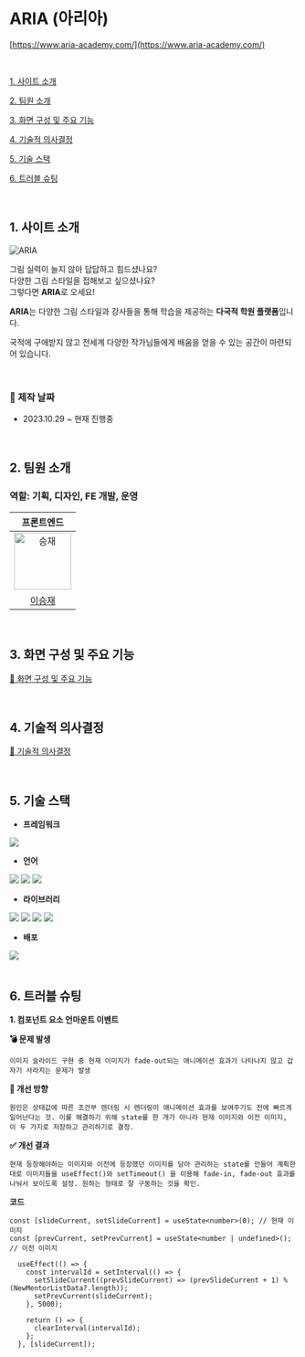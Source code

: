 # ARIA (아리아)
[https://www.aria-academy.com/](https://www.aria-academy.com/)

<br />

[1. 사이트 소개](#1-사이트-소개)

[2. 팀원 소개](#2-팀원-소개)

[3. 화면 구성 및 주요 기능](#3-화면-구성-및-주요-기능)

[4. 기술적 의사결정](#4-기술적-의사결정)

[5. 기술 스택](#5-기술-스택)

[6. 트러블 슈팅](#6-트러블-슈팅)

<br />

## 1. 사이트 소개

![ARIA](https://github.com/seungjaelee2684/aria-front-end/assets/135948012/69ca83d8-8666-4649-a5a8-f635a8b3110d)

그림 실력이 늘지 않아 답답하고 힘드셨나요?
<br />
다양한 그림 스타일을 접해보고 싶으셨나요?
<br />
그렇다면 **ARIA**로 오세요!

**ARIA**는 다양한 그림 스타일과 강사들을 통해 학습을 제공하는 **다국적 학원 플랫폼**입니다.

국적에 구애받지 않고 전세계 다양한 작가님들에게 배움을 얻을 수 있는 공간이 마련되어 있습니다.

<br />

### 📆 제작 날짜
* 2023.10.29 ~ 현재 진행중

<br />

## 2. 팀원 소개

<h3>역할: 기획, 디자인, FE 개발, 운영</h3>
<table>
  <thead>
    <tr>
      <th align="center">프론트엔드</th>
    </tr>
  </thead>
  <tbody>
    <tr>
      <td align="center"><a target="_blank" rel="noopener noreferrer nofollow" href="https://avatars.githubusercontent.com/u/135948012s=400&u=9e8118cffef779128f2b653e7b8f09d99d7ab417&v=4"><img src="https://avatars.githubusercontent.com/u/135948012?s=400&u=9e8118cffef779128f2b653e7b8f09d99d7ab417&v=4" alt="승재" style="width: 100px"></img></a></td>
    </tr>
    <tr>
      <td align="center"><a href="https://github.com/seungjaelee2684">이승재</a></td>
    </tr>
  </tbody>
</table>

<br />

## 3. 화면 구성 및 주요 기능

[🔗 화면 구성 및 주요 기능](https://github.com/seungjaelee2684/aria-front-end/wiki/%ED%99%94%EB%A9%B4-%EA%B5%AC%EC%84%B1-%EB%B0%8F-%EC%A3%BC%EC%9A%94-%EA%B8%B0%EB%8A%A5)

<br />

## 4. 기술적 의사결정

[🔗 기술적 의사결정](https://github.com/seungjaelee2684/aria-front-end/wiki/%EA%B8%B0%EC%88%A0%EC%A0%81-%EC%9D%98%EC%82%AC%EA%B2%B0%EC%A0%95)

<br />

## 5. 기술 스택

* **프레임워크**

<div>
  <img src="https://img.shields.io/badge/React-61DAFB?style=for-the-badge&logo=react&logoColor=white"/>
</div>

* **언어**

<div>
  <img src="https://img.shields.io/badge/HTML5-E34F26?style=for-the-badge&logo=HTML5&logoColor=white" />
  <img src="https://img.shields.io/badge/CSS3-1572B6?style=for-the-badge&logo=CSS3&logoColor=white" />
  <img src="https://img.shields.io/badge/Typescript-3178C6?style=for-the-badge&logo=typescript&logoColor=white" />
</div>

* **라이브러리**

<div>
  <img src="https://img.shields.io/badge/axios-5A29E4?style=for-the-badge&logo=axios&logoColor=white"/>
  <img src="https://img.shields.io/badge/reactquery-FF4154?style=for-the-badge&logo=reactquery&logoColor=white"/>
  <img src="https://img.shields.io/badge/recoil-3578E5?style=for-the-badge&logo=recoil&logoColor=white"/>
  <img src="https://img.shields.io/badge/styledcomponents-DB7093?style=for-the-badge&logo=styledcomponents&logoColor=white"/>
</div>

* **배포**

<div>
  <img src="https://img.shields.io/badge/netlify-00C7B7?style=for-the-badge&logo=netlify&logoColor=white"/>
</div>

<br />

## 6. 트러블 슈팅

**1. 컴포넌트 요소 언마운트 이벤트**

**💣 문제 발생**

`이미지 슬라이드 구현 중 현재 이미지가 fade-out되는 애니메이션 효과가 나타나지 않고 갑자기 사라지는 문제가 발생`

**🎯 개선 방향**

`원인은 상태값에 따른 조건부 렌더링 시 렌더링이 애니메이션 효과를 보여주기도 전에 빠르게 일어난다는 것.
이를 해결하기 위해 state를 한 개가 아니라 현재 이미지와 이전 이미지, 이 두 가지로 저장하고 관리하기로 결정.`

**✅ 개선 결과**

`현재 등장해야하는 이미지와 이전에 등장했던 이미지를 담아 관리하는 state를 만들어 계획한 대로 이미지들을 useEffect()와 setTimeout() 을 이용해 fade-in, fade-out 효과를 나눠서 보이도록 설정.
원하는 형태로 잘 구동하는 것을 확인.`

**코드**

```
const [slideCurrent, setSlideCurrent] = useState<number>(0); // 현재 이미지
const [prevCurrent, setPrevCurrent] = useState<number | undefined>(); // 이전 이미지

  useEffect(() => {
    const intervalId = setInterval(() => {
      setSlideCurrent((prevSlideCurrent) => (prevSlideCurrent + 1) % (NewMentorListData?.length));
      setPrevCurrent(slideCurrent);
    }, 5000);

    return () => {
      clearInterval(intervalId);
    };
  }, [slideCurrent]);
```
